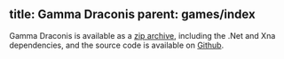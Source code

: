 title: Gamma Draconis
parent: games/index
---

Gamma Draconis is available as a [zip archive][gammadraconiszip], including the .Net and Xna dependencies,
and the source code is available on [Github][gammadraconisgit].

[gammadraconiszip]: http://dl.dropbox.com/u/7859496/Games/GammaDraconisFull.zip
[gammadraconisgit]: http://github.com/jreese/gammadraconis
